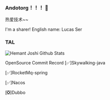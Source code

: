 ### Andotorg！！！ 👋

热爱技术~~

I'm a sharer! English name: Lucas Ser

### TAL

<!--
**andotorg/andotorg** is a ✨ _special_ ✨ repository because its `README.md` (this file) appears on your GitHub profile.

Here are some ideas to get you started:

- 🔭 I’m currently working on ...
- 🌱 I’m currently learning ...
- 👯 I’m looking to collaborate on ...
- 🤔 I’m looking for help with ...
- 💬 Ask me about ...
- 📫 How to reach me: ...
- 😄 Pronouns: ...
- ⚡ Fun fact: ...
-->


![Hemant Joshi Github Stats](https://github-readme-stats.vercel.app/api?username=andotorg&show_icons=true&title_color=fff&icon_color=79ff97&text_color=9f9f9f&bg_color=151515&hide=["contribs"])


OpenSource Commit Record
[✅]Skywalking-java

[✅]RocketMq-spring

[✅]Nacos

[❎]Dubbo 
